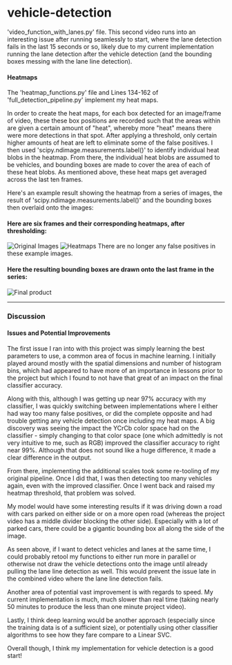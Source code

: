 # vehicle-detection
'video_function_with_lanes.py' file. This second video runs into an interesting issue after running seamlessly to start, where the lane detection fails in the last 15 seconds or so, likely due to my current implementation running the lane detection after the vehicle detection (and the bounding boxes messing with the lane line detection).

#### Heatmaps

The 'heatmap_functions.py' file and Lines 134-162 of 'full_detection_pipeline.py' implement my heat maps.

In order to create the heat maps, for each box detected for an image/frame of video, these these box positions are recorded such that the areas within are given a certain amount of "heat", whereby more "heat" means there were more detections in that spot. After applying a threshold, only certain higher amounts of heat are left to eliminate some of the false positives. I then used 'scipy.ndimage.measurements.label()' to identify individual heat blobs in the heatmap.  From there, the individual heat blobs are assumed to be vehicles, and bounding boxes are made to cover the area of each of these heat blobs. As mentioned above, these heat maps get averaged across the last ten frames.

Here's an example result showing the heatmap from a series of images, the result of 'scipy.ndimage.measurements.label()' and the bounding boxes then overlaid onto the images:

#### Here are six frames and their corresponding heatmaps, after thresholding:

![Original Images](./images/test_images.PNG "Original Images")
![Heatmaps](./images/heatmaps.PNG "Image Heatmaps")
There are no longer any false positives in these example images.

#### Here the resulting bounding boxes are drawn onto the last frame in the series:
![Final product](./images/finished.PNG "Images with the final bounding boxes")

---

### Discussion

#### Issues and Potential Improvements

The first issue I ran into with this project was simply learning the best parameters to use, a common area of focus in machine learning. I initially played around mostly with the spatial dimensions and number of histogram bins, which had appeared to have more of an importance in lessons prior to the project but which I found to not have that great of an impact on the final classifier accuracy.

Along with this, although I was getting up near 97% accuracy with my classifier, I was quickly switching between implementations where I either had way too many false positives, or did the complete opposite and had trouble getting any vehicle detection once including my heat maps. A big discovery was seeing the impact the YCrCb color space had on the classifier - simply changing to that color space (one which admittedly is not very intuitive to me, such as RGB) improved the classifier accuracy to right near 99%. Although that does not sound like a huge difference, it made a clear difference in the output.

From there, implementing the additional scales took some re-tooling of my original pipeline. Once I did that, I was then detecting too many vehicles again, even with the improved classifier. Once I went back and raised my heatmap threshold, that problem was solved.

My model would have some interesting results if it was driving down a road with cars parked on either side or on a more open road (whereas the project video has a middle divider blocking the other side). Especially with a lot of parked cars, there could be a gigantic bounding box all along the side of the image.

As seen above, if I want to detect vehicles and lanes at the same time, I could probably retool my functions to either run more in parallel or otherwise not draw the vehicle detections onto the image until already pulling the lane line detection as well. This would prevent the issue late in the combined video where the lane line detection fails.

Another area of potential vast improvement is with regards to speed. My current implementation is much, much slower than real time (taking nearly 50 minutes to produce the less than one minute project video). 

Lastly, I think deep learning would be another approach (especially since the training data is of a sufficient size), or potentially using other classifier algorithms to see how they fare compare to a Linear SVC.

Overall though, I think my implementation for vehicle detection is a good start!
